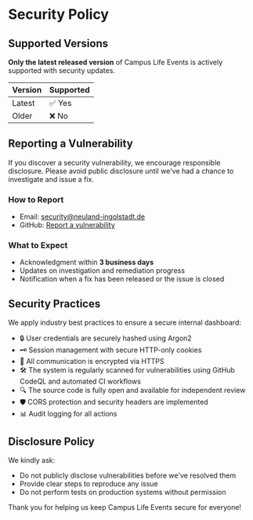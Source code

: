 # Security Policy

## Supported Versions

**Only the latest released version** of Campus Life Events is actively supported with security updates.

| Version     | Supported          |
|-------------|--------------------|
| Latest      | ✅ Yes              |
| Older       | ❌ No               |

## Reporting a Vulnerability

If you discover a security vulnerability, we encourage responsible disclosure. Please avoid public disclosure until we've had a chance to investigate and issue a fix.

### How to Report

- Email: [security@neuland-ingolstadt.de](mailto:security@neuland-ingolstadt.de)
- GitHub: [Report a vulnerability](https://github.com/neuland-ingolstadt/campus-life-events/security/advisories)

### What to Expect

- Acknowledgment within **3 business days**
- Updates on investigation and remediation progress
- Notification when a fix has been released or the issue is closed

## Security Practices

We apply industry best practices to ensure a secure internal dashboard:

- 🔒 User credentials are securely hashed using Argon2
- 🗝️ Session management with secure HTTP-only cookies
- 📡 All communication is encrypted via HTTPS
- 🛠️ The system is regularly scanned for vulnerabilities using GitHub CodeQL and automated CI workflows
- 🔍 The source code is fully open and available for independent review
- 🛡️ CORS protection and security headers are implemented
- 📊 Audit logging for all actions

## Disclosure Policy

We kindly ask:

- Do not publicly disclose vulnerabilities before we've resolved them
- Provide clear steps to reproduce any issue
- Do not perform tests on production systems without permission

Thank you for helping us keep Campus Life Events secure for everyone!
